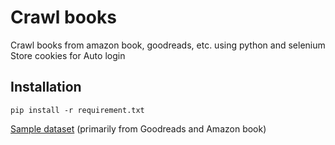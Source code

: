 ﻿# Crawl books
Crawl books from amazon book, goodreads, etc. using python and selenium<br>
Store cookies for Auto login

## Installation

```
pip install -r requirement.txt
```
[Sample dataset](https://drive.google.com/drive/folders/15yu8AMKyw5j6E44kz3AcWmrAiTXQIUPT?fbclid=IwAR1px5gR2ewAhCv6TEQUwzGDEs-xKq-aBZ7LEYzcodca3pqT1Qt6hLVr-uY) (primarily from Goodreads and Amazon book) 
